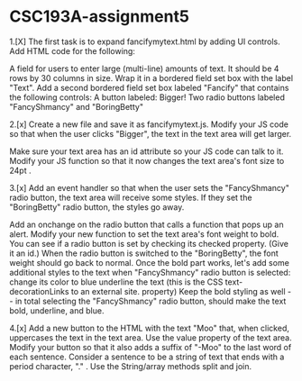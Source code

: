 # CSC193A-assignment5
1.[X] The first task is to expand fancifymytext.html by adding UI controls. Add HTML code for the following:

A field for users to enter large (multi-line) amounts of text.
It should be 4 rows by 30 columns in size.
Wrap it in a bordered field set box with the label "Text".
Add a second bordered field set box labeled "Fancify" that contains the following controls:
A button labeled: Bigger!
Two radio buttons labeled "FancyShmancy" and "BoringBetty"

2.[x] Create a new file and save it as fancifymytext.js.
Modify your JS code so that when the user clicks "Bigger", the text in the text area will get larger.

Make sure your text area has an id attribute so your JS code can talk to it.
Modify your JS function so that it now changes the text area's font size to 24pt .

3.[x] Add an event handler so that when the user sets the "FancyShmancy" radio button, the text area will receive some styles.  If they set the "BoringBetty" radio button, the styles go away.

Add an onchange on the radio button that calls a function that pops up an alert.
Modify your new function to set the text area's font weight to bold.
You can see if a radio button is set by checking its checked property. (Give it an id.)
When the radio button is switched to the "BoringBetty", the font weight should go back to normal.
Once the bold part works, let's add some additional styles to the text when "FancyShmancy" radio button is selected:
change its color to blue
underline the text (this is the CSS text-decorationLinks to an external site. property)
Keep the bold styling as well -- in total selecting the "FancyShmancy" radio button, should make the text bold, underline, and blue.

4.[x] Add a new button to the HTML with the text "Moo" that, when clicked, uppercases the text in the text area.
Use the value property of the text area.
Modify your button so that it also adds a suffix of "-Moo" to the last word of each sentence.
Consider a sentence to be a string of text that ends with a period character, "." .
Use the String/array methods split and join. 
